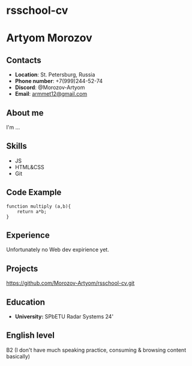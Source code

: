 # rsschool-cv
# Artyom Morozov
## Contacts
* **Location**: St. Petersburg, Russia
* **Phone number**: +7(999)244-52-74
* **Discord**: @Morozov-Artyom
* **Email**: armmet12@gmail.com
## About me
I'm ...
## Skills
- JS
- HTML&CSS
- Git
## Code Example
```
function multiply (a,b){
    return a*b;
}
```
## Experience
Unfortunately no Web dev expirience yet.
## Projects
https://github.com/Morozov-Artyom/rsschool-cv.git
## Education
- **University:** SPbETU Radar Systems 24'
## English level 
B2 (I don't have much speaking practice, consuming & browsing content basically)